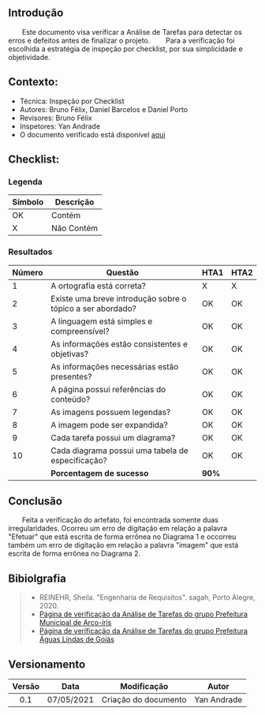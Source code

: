 ## Introdução

&emsp;&emsp;Este documento visa verificar a Análise de Tarefas para detectar os erros e defeitos antes de finalizar o projeto.
&emsp;&emsp;Para a verificação foi escolhida a estratégia de inspeção por checklist, por sua simplicidade e objetividade.

## Contexto:	
 - Técnica: Inspeção por Checklist
 - Autores: Bruno Félix, Daniel Barcelos e Daniel Porto
 - Revisores: Bruno Félix
 - Inspetores: Yan Andrade
 - O documento verificado está disponível [aqui](../../analise-de-requisitos/analise-de-tarefas.md)
## Checklist:
### Legenda 
|Símbolo|Descrição|
|--|--|
|OK|Contém|
|X|Não Contém|

### Resultados
|Número|Questão|HTA1|HTA2|
|--|--|--|--|
|1|A ortografia está correta?|X|X|
|2|Existe uma breve introdução sobre o tópico a ser abordado?|OK|OK|
|3|A linguagem está simples e compreensível?|OK|OK|
|4|As informações estão consistentes e objetivas?|OK|OK|
|5|As informações necessárias estão presentes?|OK|OK|
|6|A página possui referências do conteúdo?|OK|OK|
|7|As imagens possuem legendas?|OK|OK|
|8|A imagem pode ser expandida?|OK|OK|
|9|Cada tarefa possui um diagrama?|OK|OK|
|10|Cada diagrama possui uma tabela de especificação?|OK|OK|
||<strong>Porcentagem de sucesso</strong>|<strong>90%</strong>|

## Conclusão

&emsp;&emsp;Feita a verificação do artefato, foi encontrada somente duas irregularidades. Ocorreu um erro de digitação em relação a palavra "Efetuar" que está escrita de forma errônea no Diagrama 1 e occorreu também um erro de digitação em relação a palavra "imagem" que está escrita de forma errônea no Diagrama 2.

## Bibiolgrafia
> - REINEHR, Sheila. "Engenharia de Requisitos". sagah, Porto Alegre, 2020.
> - [Página de verificação da Análise de Tarefas do grupo Prefeitura Municipal de Arco-íris](https://interacao-humano-computador.github.io/2020.1-Prefeitura-Municipal-de-Arco-Iris/#/verificacao/tarefas.md)
> - [Página de verificação da Análise de Tarefas do grupo Prefeitura Águas Lindas de Goiás](https://interacao-humano-computador.github.io/2020.1-Prefeiturade-Aguas-Lindas-de-Goias/verificacao/veri_analise_tarefas/)
## Versionamento

| Versão | Data | Modificação | Autor |
|:-:|--|--|--|
|0.1|07/05/2021| Criação do documento | Yan Andrade |
